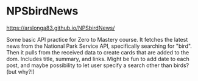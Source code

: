 # NPSbirdNews

https://arslonga83.github.io/NPSbirdNews/

Some basic API practice for Zero to Mastery course. It fetches the latest news from the National Park Service API, specifically searching for "bird". Then it pulls from the received data to create cards that are added to the dom. Includes title, summary, and links. Might be fun to add date to each post, and maybe possibility to let user specify a search other than birds? (but why?!)
